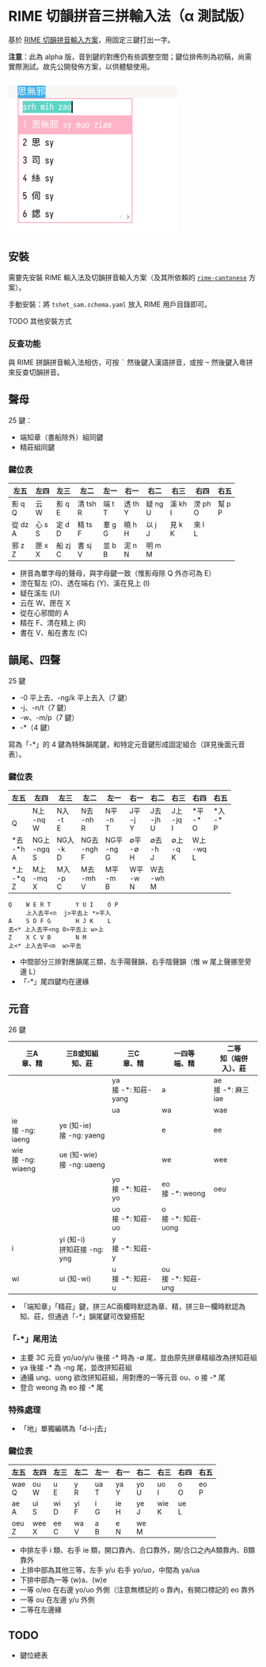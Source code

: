 # RIME 切韻拼音三拼輸入法（α 測試版）

基於 [RIME 切韻拼音輸入方案](https://github.com/ayaka14732/rime-tshet)，用固定三鍵打出一字。

__注意__：此為 alpha 版，音到鍵的對應仍有些調整空間；鍵位排佈則為初稿，尚需實際測試。故先公開發佈方案，以供體驗使用。

![Screenshot](screenshot.png)

## 安裝

需要先安裝 RIME 輸入法及切韻拼音輸入方案（及其所依賴的 [`rime-cantonese`](https://github.com/rime/rime-cantonese) 方案）。

手動安裝：將 `tshet_sam.schema.yaml` 放入 RIME 用戶目錄即可。

TODO 其他安裝方式

### 反查功能

與 RIME 拼韻拼音輸入法相仿，可按 <kbd>\`</kbd> 然後鍵入漢語拼音，或按 <kbd>~</kbd> 然後鍵入粵拼來反查切韻拼音。

## 聲母

25 鍵：

- 端知章（書船除外）組同鍵
- 精莊組同鍵

### 鍵位表

| 左五         | 左四        | 左三         | 左二          | 左一        | 右一         | 右二         | 右三         | 右四         | 右五        |
| ------------ | ----------- | ------------ | ------------- | ----------- | ------------ | ------------ | ------------ | ------------ | ----------- |
| 影 q<br />Q  | 云<br />W   | 影 q<br />E  | 清 tsh<br />R | 端 t<br />T | 透 th<br />Y | 疑 ng<br />U | 溪 kh<br />I | 滂 ph<br />O | 幫 p<br />P |
| 從 dz<br />A | 心 s<br />S | 定 d<br />D  | 精 ts<br />F  | 羣 g<br />G | 曉 h<br />H  | 以 j<br />J  | 見 k<br />K  | 來 l<br />L  |             |
| 邪 z<br />Z  | 匣 x<br />X | 船 zj<br />C | 書 sj<br />V  | 並 b<br />B | 泥 n<br />N  | 明 m<br />M  |              |              |             |

- 拼音為單字母的聲母，與字母鍵一致（惟影母除 Q 外亦可為 E）
- 滂在幫左 (O)、透在端右 (Y)、溪在見上 (I)
- 疑在溪左 (U)
- 云在 W、匣在 X
- 從在心邪間的 A
- 精在 F、清在精上 (R)
- 書在 V、船在書左 (C)

## 韻尾、四聲

25 鍵

- -0 平上去、-ng/k 平上去入（7 鍵）
- -j、-n/t（7 鍵）
- -w、-m/p（7 鍵）
- -*（4 鍵）

寫為「-*」的 4 鍵為特殊韻尾鍵，和特定元音鍵形成固定組合（詳見後面元音表）。

### 鍵位表

| 左五                 | 左四                  | 左三                | 左二                  | 左一                 | 右一               | 右二                | 右三                | 右四                | 右五                |
| -------------------- | --------------------- | ------------------- | --------------------- | -------------------- | ------------------ | ------------------- | ------------------- | ------------------- | ------------------- |
| <br />Q              | N上<br />-nq<br />W   | N入<br />-t<br />E  | N去<br />-nh<br />R   | N平<br />-n<br />T   | J平<br />-j<br />Y | J去<br />-jh<br />U | J上<br />-jq<br />I | \*平<br />-*<br />O | \*入<br />-*<br />P |
| \*去<br />-*h<br />A | NG上<br />-ngq<br />S | NG入<br />-k<br />D | NG去<br />-ngh<br />F | NG平<br />-ng<br />G | ∅平<br />-∅<br />H | ∅去<br />-h<br />J  | ∅上<br />-q<br />K  | W上<br />-wq<br />L |                     |
| \*上<br />-*q<br />Z | M上<br />-mq<br />X   | M入<br />-p<br />C  | M去<br />-mh<br />V   | M平<br />-m<br />B   | W平<br />-w<br />N | W去<br />-wh<br />M |                     |                     |                     |

```
Q    W E R T       Y U I    O P
     上入去平<n  j>平去上 *>平入
A    S D F G       H J K    L
去<* 上入去平<ng 0>平去上 w>上
Z    X C V B       N M
上<* 上入去平<m  w>平去
```

- 中間部分三排對應韻尾三類，左手陽聲韻，右手陰聲韻（惟 w 尾上聲挪至旁邊 L）
- 「-*」尾四鍵均在邊緣

## 元音

26 鍵

| 三A<br />章、精         | 三B或知組<br />知、莊            | 三C<br />章、精          | 一四等<br />端、精      | 二等<br />知（端併入）、莊 |
| ----------------------- | -------------------------------- | ------------------------ | ----------------------- | -------------------------- |
|                         |                                  | ya<br />接 -*: 知莊-yang | a                       | ae<br />接 -*: 麻三 iae    |
|                         |                                  | ua                       | wa                      | wae                        |
| ie<br />接 -ng: iaeng   | ye (知-ie)<br />接 -ng: yaeng    |                          | e                       | ee                         |
| wie<br />接 -ng: wiaeng | ue (知-wie)<br />接 -ng: uaeng   |                          | we                      | wee                        |
|                         |                                  | yo<br />接 -*: 知莊-yo   | eo<br />接 -*: weong    | oeu                        |
|                         |                                  | uo<br />接 -*: 知莊-uo   | o<br />接 -*: 知莊-uong |                            |
| i                       | yi (知-i)<br />拼知莊接 -ng: yng | y<br />接 -*: 知莊-y     |                         |                            |
| wi                      | ui (知-wi)                       | u<br />接 -*: 知莊-u     | ou<br />接 -*: 知莊-ung |                            |

- 「端知章」「精莊」鍵，拼三AC兩欄時默認為章、精，拼三B一欄時默認為知、莊，但通過「-*」韻尾鍵可改變搭配

### 「-*」尾用法

- 主要 3C 元音 yo/uo/y/u 後接 -* 時為 -∅ 尾，並由原先拼章精組改為拼知莊組
- ya 後接 -* 為 -ng 尾，並改拼知莊組
- 通攝 ung、uong 欲改拼知莊組，用對應的一等元音 ou、o 接 -* 尾
- 登合 weong 為 eo 接 -* 尾

### 特殊處理

- 「地」單獨編碼為「d-i-j去」

### 鍵位表

| 左五       | 左四       | 左三      | 左二      | 左一      | 右一      | 右二      | 右三       | 右四      | 右五      |
| ---------- | ---------- | --------- | --------- | --------- | --------- | --------- | ---------- | --------- | --------- |
| wae<br />Q | ou<br />W  | u<br />E  | y<br />R  | ua<br />T | ya<br />Y | yo<br />U | uo<br />I  | o<br />O  | eo<br />P |
| ae<br />A  | ui<br />S  | wi<br />D | yi<br />F | i<br />G  | ie<br />H | ye<br />J | wie<br />K | ue<br />L |           |
| oeu<br />Z | wee<br />X | ee<br />C | wa<br />V | a<br />B  | e<br />N  | we<br />M |            |           |           |

- 中排左手 i 類、右手 ie 類，開口靠內、合口靠外，開/合口之內A類靠內、B類靠外
- 上排中部為其他三等，左手 y/u 右手 yo/uo，中間為 ya/ua
- 下排中部為一等 (w)a、(w)e
- 一等 o/eo 在右邊 yo/uo 外側（注意無標記的 o 靠內，有開口標記的 eo 靠外
- 一等 ou 在左邊 y/u 外側
- 二等在左邊緣

## TODO

- 鍵位總表